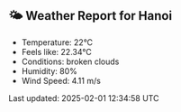 <!-- WEATHER-START -->
## 🌤 Weather Report for Hanoi

- Temperature: 22°C
- Feels like: 22.34°C
- Conditions: broken clouds
- Humidity: 80%
- Wind Speed: 4.11 m/s

Last updated: 2025-02-01 12:34:58 UTC
<!-- WEATHER-END -->
